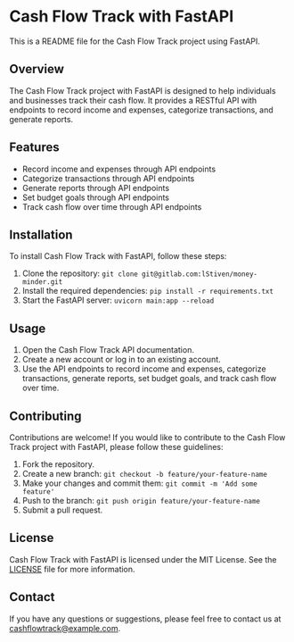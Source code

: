 # Cash Flow Track with FastAPI

This is a README file for the Cash Flow Track project using FastAPI.

## Overview

The Cash Flow Track project with FastAPI is designed to help individuals and businesses track their cash flow. It provides a RESTful API with endpoints to record income and expenses, categorize transactions, and generate reports.

## Features

- Record income and expenses through API endpoints
- Categorize transactions through API endpoints
- Generate reports through API endpoints
- Set budget goals through API endpoints
- Track cash flow over time through API endpoints

## Installation

To install Cash Flow Track with FastAPI, follow these steps:

1. Clone the repository: `git clone git@gitlab.com:lStiven/money-minder.git`
2. Install the required dependencies: `pip install -r requirements.txt`
3. Start the FastAPI server: `uvicorn main:app --reload`

## Usage

1. Open the Cash Flow Track API documentation.
2. Create a new account or log in to an existing account.
3. Use the API endpoints to record income and expenses, categorize transactions, generate reports, set budget goals, and track cash flow over time.

## Contributing

Contributions are welcome! If you would like to contribute to the Cash Flow Track project with FastAPI, please follow these guidelines:

1. Fork the repository.
2. Create a new branch: `git checkout -b feature/your-feature-name`
3. Make your changes and commit them: `git commit -m 'Add some feature'`
4. Push to the branch: `git push origin feature/your-feature-name`
5. Submit a pull request.

## License

Cash Flow Track with FastAPI is licensed under the MIT License. See the [LICENSE](./LICENSE) file for more information.

## Contact

If you have any questions or suggestions, please feel free to contact us at cashflowtrack@example.com.
